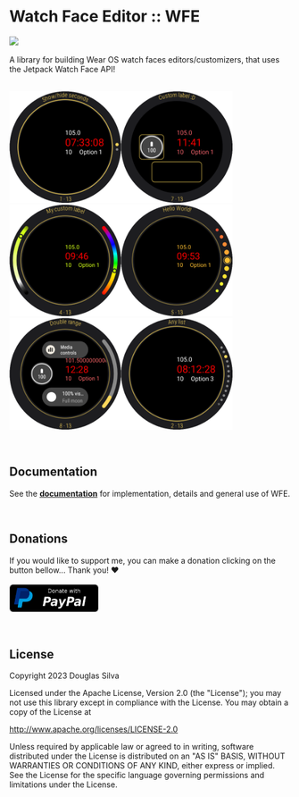 # Watch Face Editor :: WFE
[![](https://jitpack.io/v/hms-douglas/wfe.svg)](https://jitpack.io/#hms-douglas/wfe)

A library for building Wear OS watch faces editors/customizers, that uses the Jetpack Watch Face API!
<br/>
<br/>

<img src="img/ui/b_0.png" width="200" height="200"/><img src="img/ui/c_2.png" width="200" height="200"/><img src="img/ui/cd_0.png" width="200" height="200"/><img src="img/ui/cs_1.png" width="200" height="200"/><img src="img/ui/dr_0.png" width="200" height="200"/><img src="img/ui/l_0.png" width="200" height="200"/>

<br/>
<h2>Documentation</h2>

See the [**documentation**](https://hms-douglas.github.io/wfe) for implementation, details and general use of WFE.

<br/>
<h2>Donations</h2>

If you would like to support me, you can make a donation clicking on the button bellow... Thank you! :heart:
<br/>
<br/>
<a href="www.google.com.br">
  <img src="img/btn/donate_paypal.png" width="160" height="50"/>
</a>

<br/>
<h2>License</h2>
Copyright 2023 Douglas Silva

Licensed under the Apache License, Version 2.0 (the "License"); you may not use this library except in compliance with the License. You may obtain a copy of the License at

http://www.apache.org/licenses/LICENSE-2.0

Unless required by applicable law or agreed to in writing, software distributed under the License is distributed on an "AS IS" BASIS, WITHOUT WARRANTIES OR CONDITIONS OF ANY KIND, either express or implied. See the License for the specific language governing permissions and limitations under the License.
